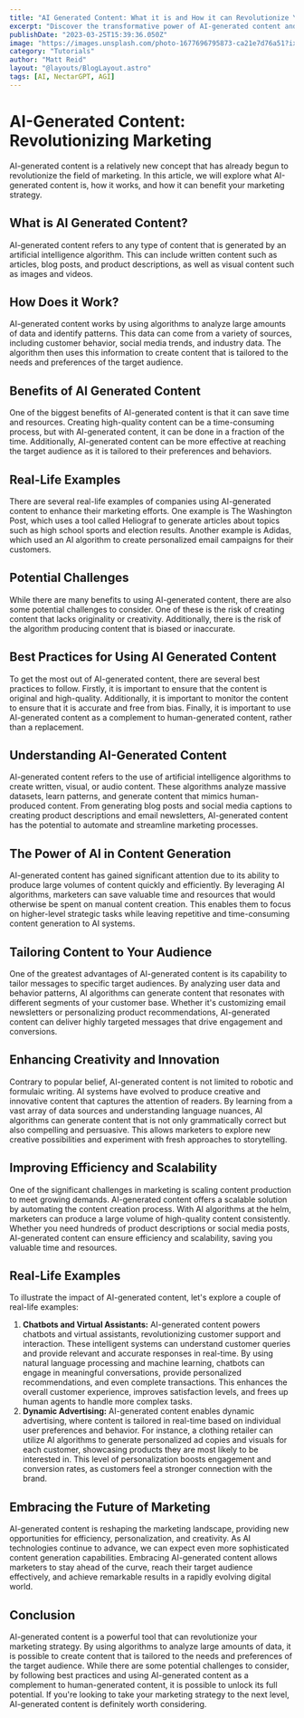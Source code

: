 ```yaml
---
title: "AI Generated Content: What it is and How it can Revolutionize Your Marketing"
excerpt: "Discover the transformative power of AI-generated content and its potential to revolutionize your marketing efforts. Learn how AI algorithms can automate content creation, tailor messages to specific audiences, enhance creativity, and improve efficiency and scalability. Explore real-life examples, such as chatbots and dynamic advertising, to understand how AI-generated content can elevate customer experiences and drive conversions. Embrace the future of marketing by harnessing the capabilities of AI-generated content and staying ahead in the ever-changing digital landscape."
publishDate: "2023-03-25T15:39:36.050Z"
image: "https://images.unsplash.com/photo-1677696795873-ca21e7d76a51?ixlib=rb-4.0.3&ixid=MnwxMjA3fDB8MHxwaG90by1wYWdlfHx8fGVufDB8fHx8&auto=format&fit=crop&w=774&q=80"
category: "Tutorials"
author: "Matt Reid"
layout: "@layouts/BlogLayout.astro"
tags: [AI, NectarGPT, AGI]
---
```


<h1>AI-Generated Content: Revolutionizing Marketing</h1>
<p>AI-generated content is a relatively new concept that has already begun to revolutionize the field of marketing. In this article, we will explore what AI-generated content is, how it works, and how it can benefit your marketing strategy.</p>

<h2>What is AI Generated Content?</h2>
<p>AI-generated content refers to any type of content that is generated by an artificial intelligence algorithm. This can include written content such as articles, blog posts, and product descriptions, as well as visual content such as images and videos.</p>

<h2>How Does it Work?</h2>
<p>AI-generated content works by using algorithms to analyze large amounts of data and identify patterns. This data can come from a variety of sources, including customer behavior, social media trends, and industry data. The algorithm then uses this information to create content that is tailored to the needs and preferences of the target audience.</p>

<h2>Benefits of AI Generated Content</h2>
<p>One of the biggest benefits of AI-generated content is that it can save time and resources. Creating high-quality content can be a time-consuming process, but with AI-generated content, it can be done in a fraction of the time. Additionally, AI-generated content can be more effective at reaching the target audience as it is tailored to their preferences and behaviors.</p>

<h2>Real-Life Examples</h2>
<p>There are several real-life examples of companies using AI-generated content to enhance their marketing efforts. One example is The Washington Post, which uses a tool called Heliograf to generate articles about topics such as high school sports and election results. Another example is Adidas, which used an AI algorithm to create personalized email campaigns for their customers.</p>

<h2>Potential Challenges</h2>
<p>While there are many benefits to using AI-generated content, there are also some potential challenges to consider. One of these is the risk of creating content that lacks originality or creativity. Additionally, there is the risk of the algorithm producing content that is biased or inaccurate.</p>

<h2>Best Practices for Using AI Generated Content</h2>
<p>To get the most out of AI-generated content, there are several best practices to follow. Firstly, it is important to ensure that the content is original and high-quality. Additionally, it is important to monitor the content to ensure that it is accurate and free from bias. Finally, it is important to use AI-generated content as a complement to human-generated content, rather than a replacement.</p>

<h2>Understanding AI-Generated Content</h2>
<p>AI-generated content refers to the use of artificial intelligence algorithms to create written, visual, or audio content. These algorithms analyze massive datasets, learn patterns, and generate content that mimics human-produced content. From generating blog posts and social media captions to creating product descriptions and email newsletters, AI-generated content has the potential to automate and streamline marketing processes.</p>

<h2>The Power of AI in Content Generation</h2>
<p>AI-generated content has gained significant attention due to its ability to produce large volumes of content quickly and efficiently. By leveraging AI algorithms, marketers can save valuable time and resources that would otherwise be spent on manual content creation. This enables them to focus on higher-level strategic tasks while leaving repetitive and time-consuming content generation to AI systems.</p>

<h2>Tailoring Content to Your Audience</h2>
<p>One of the greatest advantages of AI-generated content is its capability to tailor messages to specific target audiences. By analyzing user data and behavior patterns, AI algorithms can generate content that resonates with different segments of your customer base. Whether it's customizing email newsletters or personalizing product recommendations, AI-generated content can deliver highly targeted messages that drive engagement and conversions.</p>

<h2>Enhancing Creativity and Innovation</h2>
<p>Contrary to popular belief, AI-generated content is not limited to robotic and formulaic writing. AI systems have evolved to produce creative and innovative content that captures the attention of readers. By learning from a vast array of data sources and understanding language nuances, AI algorithms can generate content that is not only grammatically correct but also compelling and persuasive. This allows marketers to explore new creative possibilities and experiment with fresh approaches to storytelling.</p>

<h2>Improving Efficiency and Scalability</h2>
<p>One of the significant challenges in marketing is scaling content production to meet growing demands. AI-generated content offers a scalable solution by automating the content creation process. With AI algorithms at the helm, marketers can produce a large volume of high-quality content consistently. Whether you need hundreds of product descriptions or social media posts, AI-generated content can ensure efficiency and scalability, saving you valuable time and resources.</p>

<h2>Real-Life Examples</h2>
<p>To illustrate the impact of AI-generated content, let's explore a couple of real-life examples:</p>
<ol>
  <li><strong>Chatbots and Virtual Assistants:</strong> AI-generated content powers chatbots and virtual assistants, revolutionizing customer support and interaction. These intelligent systems can understand customer queries and provide relevant and accurate responses in real-time. By using natural language processing and machine learning, chatbots can engage in meaningful conversations, provide personalized recommendations, and even complete transactions. This enhances the overall customer experience, improves satisfaction levels, and frees up human agents to handle more complex tasks.</li>
  <li><strong>Dynamic Advertising:</strong> AI-generated content enables dynamic advertising, where content is tailored in real-time based on individual user preferences and behavior. For instance, a clothing retailer can utilize AI algorithms to generate personalized ad copies and visuals for each customer, showcasing products they are most likely to be interested in. This level of personalization boosts engagement and conversion rates, as customers feel a stronger connection with the brand.</li>
</ol>

<h2>Embracing the Future of Marketing</h2>
<p>AI-generated content is reshaping the marketing landscape, providing new opportunities for efficiency, personalization, and creativity. As AI technologies continue to advance, we can expect even more sophisticated content generation capabilities. Embracing AI-generated content allows marketers to stay ahead of the curve, reach their target audience effectively, and achieve remarkable results in a rapidly evolving digital world.</p>

<h2>Conclusion</h2>
<p>AI-generated content is a powerful tool that can revolutionize your marketing strategy. By using algorithms to analyze large amounts of data, it is possible to create content that is tailored to the needs and preferences of the target audience. While there are some potential challenges to consider, by following best practices and using AI-generated content as a complement to human-generated content, it is possible to unlock its full potential. If you're looking to take your marketing strategy to the next level, AI-generated content is definitely worth considering.</p>
